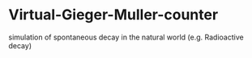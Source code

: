 # Virtual-Gieger-Muller-counter
simulation of spontaneous decay in the natural world (e.g. Radioactive decay)
